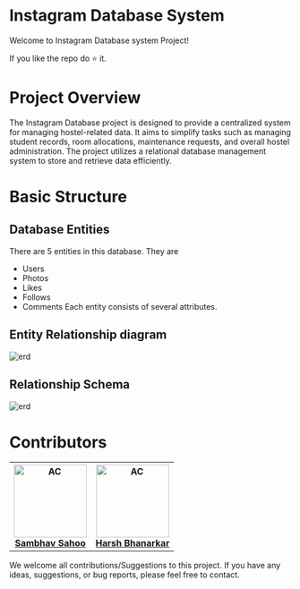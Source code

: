 # Instagram Database System
 Welcome to Instagram Database system Project!
 
 If you like the repo do ⭐ it.
# Project Overview
The Instagram Database project is designed to provide a centralized system for managing hostel-related data. It aims to simplify tasks such as managing student records, room allocations, maintenance requests, and overall hostel administration. The project utilizes a relational database management system to store and retrieve data efficiently.

# Basic Structure
## Database Entities
 There are 5 entities in this database. They are
 - Users
 - Photos
 - Likes
 - Follows
 - Comments
 Each entity consists of several attributes.

## Entity Relationship diagram
<img src="" alt="erd">

## Relationship Schema
<img src="![image](https://github.com/linaticcode/Instagram_Database/assets/105580131/daed2a31-a4a3-4f99-8228-75e4cc98ea7a)
" alt="erd">


# Contributors
<table>
    <tr>
        <th>
            <img src="https://avatars.githubusercontent.com/u/105580131?v=4" alt="AC" width = 130px>
            <br>
            <a href="https://github.com/linaticcode">Sambhav Sahoo</a>
        </th>
        <th>
            <img src="https://avatars.githubusercontent.com/u/139684878?s=400&u=2a0103ed625edb14d4777d7336908ad504c83970&v=4" alt="AC" width = 130px>
            <br>
            <a href="">Harsh Bhanarkar</a>
        </th>
    </tr>
</table>

We welcome all contributions/Suggestions to this project. If you have any ideas, suggestions, or bug reports, please feel free to contact.
